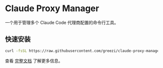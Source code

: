 # Claude Proxy Manager

一个用于管理多个 Claude Code 代理商配置的命令行工具。

## 快速安装

```bash
curl -fsSL https://raw.githubusercontent.com/greezi/claude-proxy-manager/main/install.sh | bash
```

查看 [完整文档](README.md) 了解更多信息。
